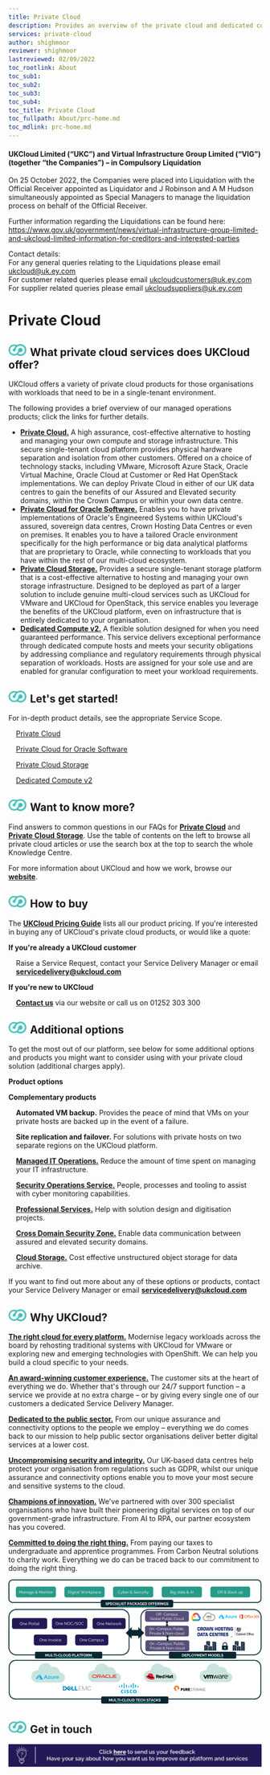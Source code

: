 ```yaml
---
title: Private Cloud
description: Provides an overview of the private cloud and dedicated compute products UKCloud offers
services: private-cloud
author: shighmoor
reviewer: shighmoor
lastreviewed: 02/09/2022
toc_rootlink: About
toc_sub1: 
toc_sub2:
toc_sub3:
toc_sub4:
toc_title: Private Cloud
toc_fullpath: About/prc-home.md
toc_mdlink: prc-home.md
---
```


#### UKCloud Limited (“UKC”) and Virtual Infrastructure Group Limited (“VIG”) (together “the Companies”) – in Compulsory Liquidation

On 25 October 2022, the Companies were placed into Liquidation with the Official Receiver appointed as Liquidator and J Robinson and A M Hudson simultaneously appointed as Special Managers to manage the liquidation process on behalf of the Official Receiver.

Further information regarding the Liquidations can be found here: <https://www.gov.uk/government/news/virtual-infrastructure-group-limited-and-ukcloud-limited-information-for-creditors-and-interested-parties>

Contact details:<br>
For any general queries relating to the Liquidations please email <ukcloud@uk.ey.com><br>
For customer related queries please email <ukcloudcustomers@uk.ey.com><br>
For supplier related queries please email <ukcloudsuppliers@uk.ey.com>

# Private Cloud

<div class="row">
  <div class="col-md-12">
    <h2><img src="images/home-ukc-logo.png">What private cloud services does UKCloud offer?</h2>
  </div>
</div>

<div class="row">
  <div class="col-md-12">
    <p>UKCloud offers a variety of private cloud products for those organisations with workloads that need to be in a single-tenant environment.</p>
    <p>The following provides a brief overview of our managed operations products; click the links for further details.</p>
    <ul>
      <li><a href="https://ukcloud.com/app/uploads/2022/08/ukc-svc-236-private-cloud-service-definition-13.0.pdf"><strong>Private Cloud.</strong></a> A high assurance, cost-effective alternative to hosting and managing your own compute and storage infrastructure. This secure single-tenant cloud platform provides physical hardware separation and isolation from other customers. Offered on a choice of technology stacks, including VMware, Microsoft Azure Stack, Oracle Virtual Machine, Oracle Cloud at Customer or Red Hat OpenStack implementations. We can deploy Private Cloud in either of our UK data centres to gain the benefits of our Assured and Elevated security domains, within the Crown Campus or within your own data centre.</li>
      <li><a href="https://ukcloud.com/app/uploads/2022/08/ukc-svc-237-private-cloud-for-oracle-software-service-definition-13.0-1-1.pdf"><strong>Private Cloud for Oracle Software.</strong></a> Enables you to have private implementations of Oracle's Engineered Systems within UKCloud's assured, sovereign data centres, Crown Hosting Data Centres or even on premises. It enables you to have a tailored Oracle environment specifically for the high performance or big data analytical platforms that are proprietary to Oracle, while connecting to workloads that you have within the rest of our multi-cloud ecosystem.</li>
      <li><a href="https://ukcloud.com/app/uploads/2022/08/ukc-svc-234-private-cloud-storage-service-definition-13.0-1.pdf"><strong>Private Cloud Storage.</strong></a> Provides a secure single-tenant storage platform that is a cost-effective alternative to hosting and managing your own storage infrastructure. Designed to be deployed as part of a larger solution to include genuine multi-cloud services such as UKCloud for VMware and UKCloud for OpenStack, this service enables you leverage the benefits of the UKCloud platform, even on infrastructure that is entirely dedicated to your organisation.</li>
      <li><a href="https://ukcloud.com/app/uploads/2022/08/ukc-svc-227-dedicated-compute-v2-service-definition-13.0.pdf"><strong>Dedicated Compute v2.</strong></a> A flexible solution designed for when you need guaranteed performance. This service delivers exceptional performance through dedicated compute hosts and meets your security obligations by addressing compliance and regulatory requirements through physical separation of workloads. Hosts are assigned for your sole use and are enabled for granular configuration to meet your workload requirements.</li>
    </ul>
  </div>
</div>

<!-- begin Getting Started -->

<div class="row">
  <div class="col-md-12">
    <h2><img src="images/home-ukc-logo.png">Let's get started!</h2>
    <p>For in-depth product details, see the appropriate Service Scope.</p>
  </div>
</div>

<div class="row">
  <div class="col-md-6">
    <p style="margin-left:15px"><a href="prc-sco.md">Private Cloud</a></p>
    <p style="margin-left:15px"><a href="../oracle/orcl-sco-private.md">Private Cloud for Oracle Software</a></p>
  </div>
  <div class="col-md-6">
    <p style="margin-left:15px"><a href="prc-sco-storage.md">Private Cloud Storage</a></p>
    <p style="margin-left:15px"><a href="prc-sco-dc.md">Dedicated Compute v2</a></p>
  </div>  
</div>

<!-- end Getting Started -->

<!-- begin Find More -->

<div class="row">
  <div class="col-md-12">
    <h2><img src="images/home-ukc-logo.png">Want to know more?</h2>
  </div>
</div>

<div class="row">
  <div class="col-md-12">
    <p>Find answers to common questions in our FAQs for <a href="prc-faq.md"><strong>Private Cloud</strong></a> and <a href="prc-faq-storage.md"><strong>Private Cloud Storage</strong></a>. Use the table of contents on the left to browse all private cloud articles or use the search box at the top to search the whole Knowledge Centre.</p>
    <p>For more information about UKCloud and how we work, browse our <a href="https://ukcloud.com/"><strong>website</strong></a>.</p>
  </div>
</div>

<!-- end Find More -->

<!-- begin How to Buy -->

<div class="row">
  <div class="col-md-12">
    <h2><img src="images/home-ukc-logo.png"">How to buy</h2>
  </div>
</div>

<div class="row">
  <div class="col-md-12">
    <p>The <a href="https://ukcloud.com/pricing-guide"><strong>UKCloud Pricing Guide</strong></a> lists all our product pricing. If you're interested in buying any of UKCloud's private cloud products, or would like a quote:</p>
  </div>
</div>

<div class="row">
  <div class="col-md-6">
    <p><strong>If you're already a UKCloud customer</strong></p>
    <p style="margin-left:15px">Raise a Service Request, contact your Service Delivery Manager or email <a href="mailto:servicedelivery@ukcloud.com"><strong>servicedelivery@ukcloud.com</strong></a></p>
  </div>
  <div class="col-md-6">
    <p><strong>If you're new to UKCloud</strong></p>
    <p style="margin-left:15px"><a href="https://ukcloud.com/contact/"><strong>Contact us</strong></a> via our website or call us on 01252 303 300</p>
  </div>
</div>

<!-- end How to Buy -->

<!-- begin Additional Products -->

<div class="row">
  <div class="col-md-12">
    <h2><img src="images/home-ukc-logo.png">Additional options</h2>
  </div>
</div>

<div class="row">
  <div class="col-md-12">
    <p>To get the most out of our platform, see below for some additional options and products you might want to consider using with your private cloud solution (additional charges apply).</p>
  </div>
</div>

<div class="row">
  <div class="col-md-6">
    <p><strong>Product options</strong></p>
  </div>
  <div class="col-md-6">
    <p><strong>Complementary products</strong></p>
  </div>
</div>

<div class="row">
  <div class="col-md-6">
      <p style="margin-left:15px"><strong>Automated VM backup.</strong> Provides the peace of mind that VMs on your private hosts are backed up in the event of a failure.</p>
      <p style="margin-left:15px"><strong>Site replication and failover.</strong> For solutions with private hosts on two separate regions on the UKCloud platform.</p>
  </div>
  <div class="col-md-6">
      <p style="margin-left:15px"><a href="https://ukcloud.com/app/uploads/2022/08/ukc-svc-251-managed-it-operations-service-definition-13.0.pdf"><strong>Managed IT Operations.</strong></a> Reduce the amount of time spent on managing your IT infrastructure.</p>
      <p style="margin-left:15px"><a href="https://ukcloud.com/app/uploads/2022/08/ukc-svc-239-security-operations-service-service-definition-13.0.pdf"><strong>Security Operations Service.</strong></a> People, processes and tooling to assist with cyber monitoring capabilities.</p>
      <p style="margin-left:15px"><a href="https://ukcloud.com/app/uploads/2022/08/ukc-svc-232-ukcloud-professional-services-service-definition-13.0-1.pdf"><strong>Professional Services.</strong></a> Help with solution design and digitisation projects.</p>
      <p style="margin-left:15px"><a href="https://ukcloud.com/app/uploads/2022/08/ukc-svc-230-cross-domain-security-zone-service-definition-13.0-1.pdf"><strong>Cross Domain Security Zone.</strong></a> Enable data communication between assured and elevated security domains.</p>
      <p style="margin-left:15px"><a href="https://ukcloud.com/app/uploads/2022/08/ukc-svc-229-cloud-storage-service-definition-13.0-2.pdf"><strong>Cloud Storage.</strong></a> Cost effective unstructured object storage for data archive.</p>
  </div>
</div>

<div class="row">
  <div class="col-md-12">
    <p>If you want to find out more about any of these options or products, contact your Service Delivery Manager or email <a href="mailto:servicedelivery@ukcloud.com"><strong>servicedelivery@ukcloud.com</strong></a></p>
  </div>
</div>

<!-- end Additional Products -->

<!-- begin Why UKCloud -->

<div class="row">
  <div class="col-md-12">
    <h2><img src="images/home-ukc-logo.png">Why UKCloud?</h2>
  </div>
</div>

<div class="row">
  <div class="col-md-4">
    <p><strong><a href="https://ukcloud.com/our-platform/">The right cloud for every platform.</a></strong> Modernise legacy workloads across the board by rehosting traditional systems with UKCloud for VMware or exploring new and emerging technologies with OpenShift. We can help you build a cloud specific to your needs.</p>
  </div>
  <div class="col-md-4">
    <p><strong><a href="https://ukcloud.com/ukcloud-support/customer-experience/">An award-winning customer experience.</a></strong> The customer sits at the heart of everything we do. Whether that's through our 24/7 support function – a service we provide at no extra charge – or by giving every single one of our customers a dedicated Service Delivery Manager.</p>
  </div>
  <div class="col-md-4">
    <p><strong><a href="https://ukcloud.com/sectors/">Dedicated to the public sector.</a></strong> From our unique assurance and connectivity options to the people we employ &ndash; everything we do comes back to our mission to help public sector organisations deliver better digital services at a lower cost.</p>
  </div>
</div>

<div class="row">
  <div class="col-md-4">
    <p><strong><a href="https://ukcloud.com/governance/">Uncompromising security and integrity.</a></strong> Our UK-based data centres help protect your organisation from regulations such as GDPR, whilst our unique assurance and connectivity options enable you to move your most secure and sensitive systems to the cloud.</p>
  </div>
  <div class="col-md-4">
    <p><strong><a href="https://ukcloud.com/solutions/public-sector-innovation/">Champions of innovation.</a></strong> We've partnered with over 300 specialist organisations who have built their pioneering digital services on top of our government-grade infrastructure. From AI to RPA, our partner ecosystem has you covered.</p>
  </div>
  <div class="col-md-4">
    <p><strong><a href="https://ukcloud.com/why-ukcloud/social-value-overview/">Committed to doing the right thing.</a></strong> From paying our taxes to undergraduate and apprentice programmes. From Carbon Neutral solutions to charity work. Everything we do can be traced back to our commitment to doing the right thing.</p>
  </div>
</div>

<div class="row">
  <div class="col-md-12 text-center">
    <img src="images/ukc-services-g13.png" alt="Overview of UKCloud services">
  </div>
</div>

<!-- end Why UKCloud -->

<!-- begin Feedback -->

<div class="row">
  <div class="col-md-12">
    <h2><img src="images/home-ukc-logo.png">Get in touch</h2>
  </div>
</div>

<div class="row">
  <div class="col-md-12">
    <a class="banner-link" href="mailto:feedback@ukcloud.com"><img src="images/banner.jpg" alt="If you have an idea for how we could improve our services, send an email to feedback@ukcloud.com"></a>
  </div>
</div>

<!-- end Feedback -->
